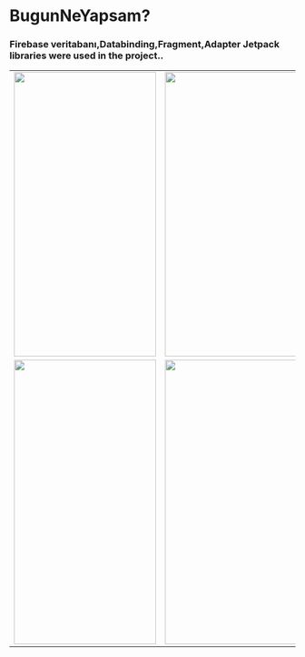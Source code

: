 # BugunNeYapsam?
###  Firebase veritabanı,Databinding,Fragment,Adapter Jetpack libraries were used in the project..


<table>
   
<tr>
  <td>
<img src="https://user-images.githubusercontent.com/56538177/149211542-9cb0cee8-0d40-480e-8263-fde79e45dee7.jpg"  width="250" height="500">
    </td>
 <td> 
   <img src="https://user-images.githubusercontent.com/56538177/149211579-2c17f7a1-1ef0-4a1f-968a-85f083073c9c.jpg"  width="250" height="500">
  </td>
  <td> 
   <img src="https://user-images.githubusercontent.com/56538177/149211550-c61b8ec7-3d2f-456d-b8eb-bc80611d5336.jpg"  width="250" height="500">
  </td>
  
 <td> 
   <img src="https://user-images.githubusercontent.com/56538177/149211554-d910248f-1b4f-4c75-9ae3-4c0ec0cc41a6.jpg"  width="250" height="500">
  </td>
  </tr>
 <tr>
    <td> 
   <img src="https://user-images.githubusercontent.com/56538177/149211563-92ecf430-e388-414f-b78d-ff671875e876.jpg"  width="250" height="500">
  </td>
    <td> 
   <img src="https://user-images.githubusercontent.com/56538177/149211572-c9b74fca-3118-420d-8d86-6a1e6fc43b53.jpg"  width="250" height="500">
  </td>
    </tr>
 
</table>
